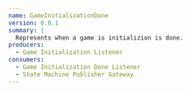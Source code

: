 ```yaml
---
name: GameInitializationDone
version: 0.0.1
summary: |
  Represents when a game is initializion is done.
producers:
  - Game Initialization Listener
consumers:
  - Game Initialization Done Listener
  - State Machine Publisher Gateway
---
```


<NodeGraph title="Consumer / Producer Diagram" />
